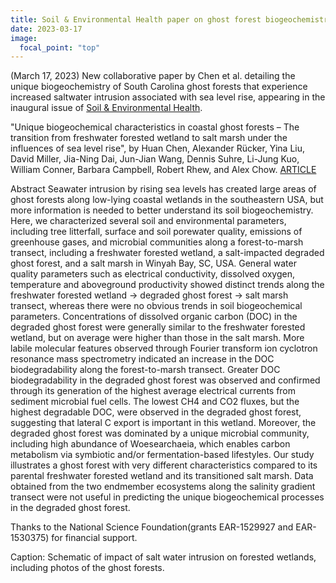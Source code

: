 ```yaml
---
title: Soil & Environmental Health paper on ghost forest biogeochemistry
date: 2023-03-17
image:
  focal_point: "top"
---
```

(March 17, 2023) New collaborative paper by Chen et al. detailing the unique biogeochemistry of South Carolina ghost forests that experience increased saltwater intrusion associated with sea level rise, appearing in the inaugural issue of <u>Soil & Environmental Health</u>.  

<!--more-->

"Unique biogeochemical characteristics in coastal ghost forests – The transition from freshwater forested wetland to salt marsh under the influences of sea level rise", by Huan Chen, Alexander Rücker, Yina Liu, David Miller, Jia-Ning Dai, Jun-Jian Wang, Dennis Suhre, Li-Jung Kuo, William Conner, Barbara Campbell, Robert Rhew, and Alex Chow.  [ARTICLE](https://www.sciencedirect.com/science/article/pii/S2949919423000055)

Abstract
Seawater intrusion by rising sea levels has created large areas of ghost forests along low-lying coastal wetlands in the southeastern USA, but more information is needed to better understand its soil biogeochemistry. Here, we characterized several soil and environmental parameters, including tree litterfall, surface and soil porewater quality, emissions of greenhouse gases, and microbial communities along a forest-to-marsh transect, including a freshwater forested wetland, a salt-impacted degraded ghost forest, and a salt marsh in Winyah Bay, SC, USA. General water quality parameters such as electrical conductivity, dissolved oxygen, temperature and aboveground productivity showed distinct trends along the freshwater forested wetland → degraded ghost forest → salt marsh transect, whereas there were no obvious trends in soil biogeochemical parameters. Concentrations of dissolved organic carbon (DOC) in the degraded ghost forest were generally similar to the freshwater forested wetland, but on average were higher than those in the salt marsh. More labile molecular features observed through Fourier transform ion cyclotron resonance mass spectrometry indicated an increase in the DOC biodegradability along the forest-to-marsh transect. Greater DOC biodegradability in the degraded ghost forest was observed and confirmed through its generation of the highest average electrical currents from sediment microbial fuel cells. The lowest CH4 and CO2 fluxes, but the highest degradable DOC, were observed in the degraded ghost forest, suggesting that lateral C export is important in this wetland. Moreover, the degraded ghost forest was dominated by a unique microbial community, including high abundance of Woesearchaeia, which enables carbon metabolism via symbiotic and/or fermentation-based lifestyles. Our study illustrates a ghost forest with very different characteristics compared to its parental freshwater forested wetland and its transitioned salt marsh. Data obtained from the two endmember ecosystems along the salinity gradient transect were not useful in predicting the unique biogeochemical processes in the degraded ghost forest. 
 
Thanks to the National Science Foundation(grants EAR-1529927 and EAR-1530375) for financial support.

Caption: Schematic of impact of salt water intrusion on forested wetlands, including photos of the ghost forests. 

